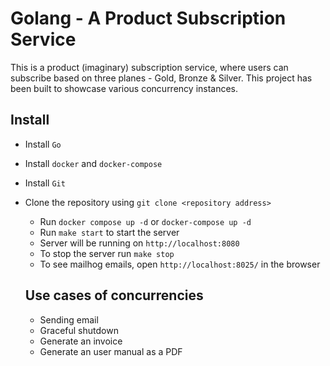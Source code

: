 # Golang - A Product Subscription Service

This is a product (imaginary) subscription service, where users can subscribe based on three planes - Gold, Bronze &
Silver. This project has been built to showcase various concurrency instances.

## Install

- Install `Go`
- Install `docker` and `docker-compose`
- Install `Git`
- Clone the repository using `git clone <repository address>`
  - Run `docker compose up -d` or `docker-compose up -d`
  - Run `make start` to start the server
  - Server will be running on `http://localhost:8080`
  - To stop the server run `make stop`
  - To see mailhog emails, open `http://localhost:8025/` in the browser

  ## Use cases of concurrencies

  - Sending email
  - Graceful shutdown
  - Generate an invoice
  - Generate an user manual as a PDF
